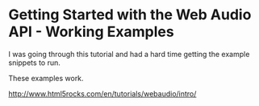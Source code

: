 Getting Started with the Web Audio API - Working Examples
=============================

I was going through this tutorial and had a hard time getting the example snippets to run.

These examples work.

http://www.html5rocks.com/en/tutorials/webaudio/intro/
